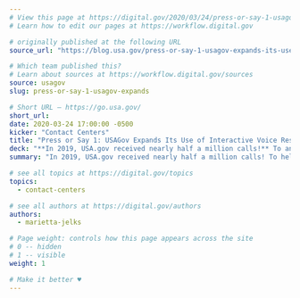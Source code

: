 ```yaml
---
# View this page at https://digital.gov/2020/03/24/press-or-say-1-usagov-expands
# Learn how to edit our pages at https://workflow.digital.gov

# originally published at the following URL
source_url: "https://blog.usa.gov/press-or-say-1-usagov-expands-its-use-of-interactive-voice-response"

# Which team published this?
# Learn about sources at https://workflow.digital.gov/sources
source: usagov
slug: press-or-say-1-usagov-expands

# Short URL — https://go.usa.gov/
short_url: 
date: 2020-03-24 17:00:00 -0500
kicker: "Contact Centers"
title: "Press or Say 1: USAGov Expands Its Use of Interactive Voice Response"
deck: "**In 2019, USA.gov received nearly half a million calls!** To answer questions more efficiently, the Contact Center has added new Interactive Voice Response (IVR) messaging to help callers get quick answers for basic inquiries—which frees up their agents to handle the more complicated ones."
summary: "In 2019, USA.gov received nearly half a million calls! To help callers get answers for basic questions more quickly, and to save money and free-up our contact center agents to handle more complicated questions, the USAGov Contact Center recently added more interactive voice response (IVR) messaging."

# see all topics at https://digital.gov/topics
topics: 
  - contact-centers

# see all authors at https://digital.gov/authors
authors: 
  - marietta-jelks

# Page weight: controls how this page appears across the site
# 0 -- hidden
# 1 -- visible
weight: 1

# Make it better ♥
---
```

